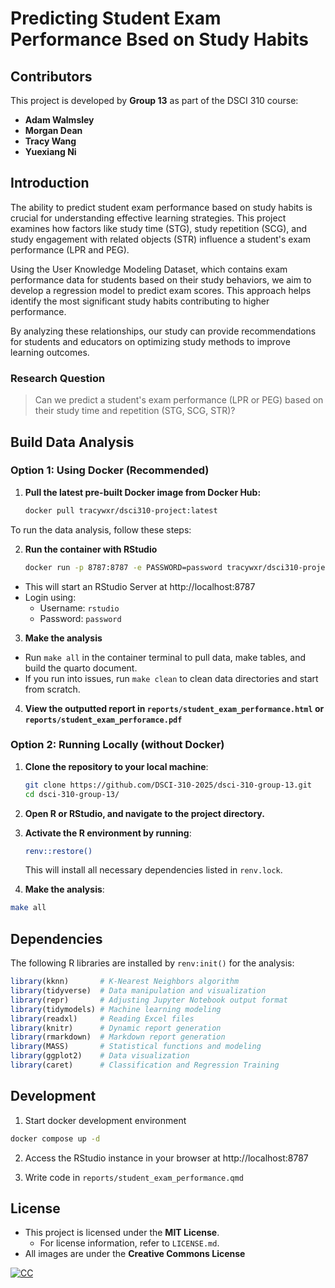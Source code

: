 # Predicting Student Exam Performance Bsed on Study Habits

## Contributors

This project is developed by **Group 13** as part of the DSCI 310 course:

- **Adam Walmsley**
- **Morgan Dean**
- **Tracy Wang**
- **Yuexiang Ni**

## Introduction

The ability to predict student exam performance based on study habits is crucial for understanding effective learning strategies. This project examines how factors like study time (STG), study repetition (SCG), and study engagement with related objects (STR) influence a student's exam performance (LPR and PEG).

Using the User Knowledge Modeling Dataset, which contains exam performance data for students based on their study behaviors, we aim to develop a regression model to predict exam scores. This approach helps identify the most significant study habits contributing to higher performance.

By analyzing these relationships, our study can provide recommendations for students and educators on optimizing study methods to improve learning outcomes.

### Research Question

> Can we predict a student's exam performance (LPR or PEG) based on their study time and repetition (STG, SCG, STR)?

## Build Data Analysis

### **Option 1: Using Docker (Recommended)**

1. **Pull the latest pre-built Docker image from Docker Hub:**
   ```bash
   docker pull tracywxr/dsci310-project:latest
   ```

To run the data analysis, follow these steps:

2. **Run the container with RStudio**
   ```bash
   docker run -p 8787:8787 -e PASSWORD=password tracywxr/dsci310-project
   ```

- This will start an RStudio Server at http://localhost:8787
- Login using:
  - Username: `rstudio`
  - Password: `password`

3. **Make the analysis**

- Run `make all` in the container terminal to pull data, make tables, and build the quarto document.
- If you run into issues, run `make clean` to clean data directories and start from scratch.

4. **View the outputted report in `reports/student_exam_performance.html` or `reports/student_exam_perforamce.pdf`**

### **Option 2: Running Locally (without Docker)**

1. **Clone the repository to your local machine**:

   ```bash
   git clone https://github.com/DSCI-310-2025/dsci-310-group-13.git
   cd dsci-310-group-13/
   ```

2. **Open R or RStudio, and navigate to the project directory.**

3. **Activate the R environment by running**:

   ```bash
   renv::restore()
   ```

   This will install all necessary dependencies listed in `renv.lock`.

4. **Make the analysis**:

```bash
make all
```

## Dependencies

The following R libraries are installed by `renv:init()` for the analysis:

```r
library(kknn)       # K-Nearest Neighbors algorithm
library(tidyverse)  # Data manipulation and visualization
library(repr)       # Adjusting Jupyter Notebook output format
library(tidymodels) # Machine learning modeling
library(readxl)     # Reading Excel files
library(knitr)      # Dynamic report generation
library(rmarkdown)  # Markdown report generation
library(MASS)       # Statistical functions and modeling
library(ggplot2)    # Data visualization
library(caret)      # Classification and Regression Training
```

## Development

1. Start docker development environment

```bash
docker compose up -d
```

2. Access the RStudio instance in your browser at http://localhost:8787

3. Write code in `reports/student_exam_performance.qmd`

## License

- This project is licensed under the **MIT License**.
  - For license information, refer to `LICENSE.md`.
- All images are under the **Creative Commons License**

[![CC](https://mirrors.creativecommons.org/presskit/buttons/88x31/png/by.png)](hhttps://creativecommons.org/licenses/by/4.0/ttp://google.com.au/)
